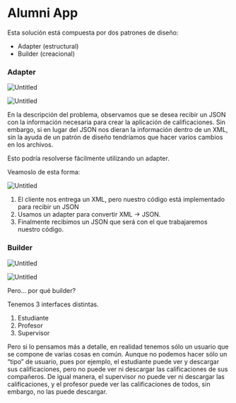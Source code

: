 # Alumni App

Esta solución está compuesta por dos patrones de diseño:

- Adapter (estructural)
- Builder (creacional)

### Adapter

![Untitled](Alumni%20App%200979e/Untitled.png)

![Untitled](Alumni%20App%200979e/Untitled%201.png)

En la descripción del problema, observamos que se desea recibir un JSON con la información necesaria para crear la aplicación de calificaciones. Sin embargo, si en lugar del JSON nos dieran la información dentro de un XML, sin la ayuda de un patrón de diseño tendríamos que hacer varios cambios en los archivos.

Esto podría resolverse fácilmente utilizando un adapter. 

Veamoslo de esta forma:

![Untitled](Alumni%20App%200979e/Untitled%202.png)

1. El cliente nos entrega un XML, pero nuestro código está implementado para recibir un JSON
2. Usamos un adapter para convertir XML → JSON.
3. Finalmente recibimos un JSON que será con el que trabajaremos nuestro código.

### Builder

![Untitled](Alumni%20App%200979e/Untitled%203.png)

![Untitled](Alumni%20App%200979e/Untitled%204.png)

Pero... por qué builder?

Tenemos 3 interfaces distintas.

1. Estudiante
2. Profesor
3. Supervisor

Pero si lo pensamos más a detalle, en realidad tenemos sólo un usuario que se compone de varias cosas en común. Aunque no podemos hacer sólo un “tipo” de usuario, pues por ejemplo, el estudiante puede ver y descargar sus calificaciones, pero no puede ver ni descargar las calificaciones de sus compañeros. De igual manera, el supervisor no puede ver ni descargar las calificaciones, y el profesor puede ver las calificaciones de todos, sin embargo, no las puede descargar.